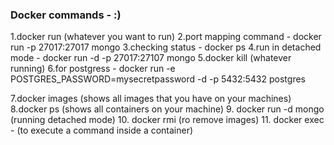 
### Docker commands - :)

1.docker run (whatever you want to run)
2.port mapping command - docker run -p 27017:27017 mongo
3.checking status - docker ps
4.run in detached mode - docker run -d -p 27017:27107 mongo
5.docker kill (whatever running)
6.for postgress - docker run -e POSTGRES_PASSWORD=mysecretpassword -d -p 5432:5432 postgres

7.docker images (shows all images that you have on your machines)
8.docker ps (shows all containers on your machine)
9. docker run -d mongo (running detached mode)
10. docker rmi (ro remove images)
11. docker exec - (to execute a command inside a container)

